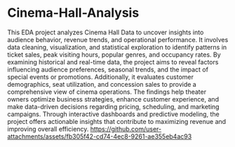# Cinema-Hall-Analysis
This EDA project analyzes Cinema Hall Data to uncover insights into audience behavior, revenue trends, and operational performance. It involves data cleaning, visualization, and statistical exploration to identify patterns in ticket sales, peak visiting hours, popular genres, and occupancy rates. By examining historical and real-time data, the project aims to reveal factors influencing audience preferences, seasonal trends, and the impact of special events or promotions. Additionally, it evaluates customer demographics, seat utilization, and concession sales to provide a comprehensive view of cinema operations. The findings help theater owners optimize business strategies, enhance customer experience, and make data-driven decisions regarding pricing, scheduling, and marketing campaigns. Through interactive dashboards and predictive modeling, the project offers actionable insights that contribute to maximizing revenue and improving overall efficiency.
https://github.com/user-attachments/assets/fb305f42-cd74-4ec8-9261-ae355eb4ac93

